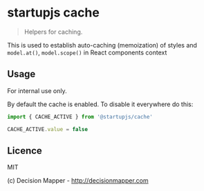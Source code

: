 # startupjs cache

> Helpers for caching.

This is used to establish auto-caching (memoization) of styles and `model.at()`, `model.scope()` in React components context

## Usage

For internal use only.

By default the cache is enabled. To disable it everywhere do this:

```js
import { CACHE_ACTIVE } from '@startupjs/cache'

CACHE_ACTIVE.value = false
```

## Licence

MIT

(c) Decision Mapper - http://decisionmapper.com
